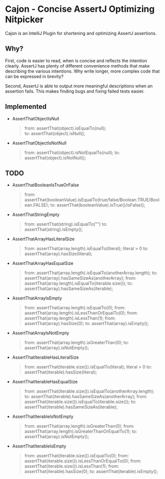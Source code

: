 # Cajon - Concise AssertJ Optimizing Nitpicker

Cajon is an IntelliJ Plugin for shortening and optimizing AssertJ assertions.

## Why?

First, code is easier to read, when is concise and reflects the intention clearly.
AssertJ has plenty of different convenience methods that make describing the various intentions.
Why write longer, more complex code that can be expressed in brevity?

Second, AssertJ is able to output more meaningful descriptions when an assertion fails.
This makes finding bugs and fixing failed tests easier.

## Implemented

- AssertThatObjectIsNull
  > from: assertThat(object).isEqualTo(null);  
  >   to: assertThat(object).isNull();
- AssertThatObjectIsNotNull
  > from: assertThat(object).isNotEqualTo(null);
  >   to: assertThat(object).isNotNull();

## TODO
- AssertThatBooleanIsTrueOrFalse
  > from: assertThat(booleanValue).isEqualTo(true/false/Boolean.TRUE/Boolean.FALSE);
  >   to: assertThat(booleanValue).isTrue()/isFalse();
- AssertThatStringEmpty
  > from: assertThat(string).isEqualTo("")
  >   to: assertThat(string).isEmpty();
- AssertThatArrayHasLiteralSize
  > from: assertThat(array.length).isEqualTo(literal);  literal > 0
  >   to: assertThat(array).hasSize(literal);
- AssertThatArrayHasEqualSize
  > from: assertThat(array.length).isEqualTo(anotherArray.length);
  >   to: assertThat(array).hasSameSizeAs(anotherArray);
  > from: assertThat(array.length).isEqualTo(iterable.size());
  >   to: assertThat(array).hasSameSizeAs(iterable);
- AssertThatArrayIsEmpty
  > from: assertThat(array.length).isEqualTo(0);
  > from: assertThat(array.length).isLessThanOrEqualTo(0);
  > from: assertThat(array.length).isLessThan(1);
  > from: assertThat(array).hasSize(0);
  >   to: assertThat(array).isEmpty();
- AssertThatArrayIsNotEmpty
  > from: assertThat(array.length).isGreaterThan(0);
  >   to: assertThat(array).isNotEmpty();
- AssertThatIterableHasLiteralSize
  > from: assertThat(iterable.size()).isEqualTo(literal);  literal > 0
  >   to: assertThat(iterable).hasSize(literal);
- AssertThatIterableHasEqualSize
  > from: assertThat(iterable.size()).isEqualTo(anotherArray.length);
  >   to: assertThat(iterable).hasSameSizeAs(anotherArray);
  > from: assertThat(iterable.size()).isEqualTo(iterable.size());
  >   to: assertThat(iterable).hasSameSizeAs(iterable);
- AssertThatIterableIsNotEmpty
  > from: assertThat(array.length).isGreaterThan(0);
  > from: assertThat(array.length).isGreaterThanOrEqualTo(1);
  >   to: assertThat(array).isNotEmpty();
- AssertThatIterableIsEmpty
  > from: assertThat(iterable.size()).isEqualTo(0);
  > from: assertThat(iterable.size()).isLessThanOrEqualTo(0);
  > from: assertThat(iterable.size()).isLessThan(1);
  > from: assertThat(iterable).hasSize(0);
  >   to: assertThat(iterable).isEmpty();
